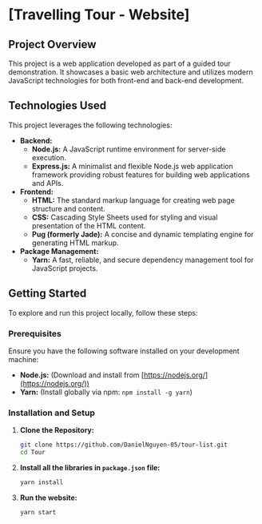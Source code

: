 # [Travelling Tour - Website]

## Project Overview

This project is a web application developed as part of a guided tour demonstration. It showcases a basic web architecture and utilizes modern JavaScript technologies for both front-end and back-end development.

## Technologies Used

This project leverages the following technologies:

- **Backend:**
  - **Node.js:** A JavaScript runtime environment for server-side execution.
  - **Express.js:** A minimalist and flexible Node.js web application framework providing robust features for building web applications and APIs.
- **Frontend:**
  - **HTML:** The standard markup language for creating web page structure and content.
  - **CSS:** Cascading Style Sheets used for styling and visual presentation of the HTML content.
  - **Pug (formerly Jade):** A concise and dynamic templating engine for generating HTML markup.
- **Package Management:**
  - **Yarn:** A fast, reliable, and secure dependency management tool for JavaScript projects.

## Getting Started

To explore and run this project locally, follow these steps:

### Prerequisites

Ensure you have the following software installed on your development machine:

- **Node.js:** (Download and install from [https://nodejs.org/](https://nodejs.org/))
- **Yarn:** (Install globally via npm: `npm install -g yarn`)

### Installation and Setup

1. **Clone the Repository:**
   ```bash
   git clone https://github.com/DanielNguyen-05/tour-list.git
   cd Tour
   ```
2. **Install all the libraries in `package.json` file:**
   ```bash
   yarn install
   ```
3. **Run the website:**
   ```bash
   yarn start
   ```
